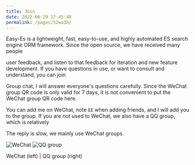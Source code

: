 ```yaml
---
title: Join
date: 2022-06-20 17:45:48
permalink: /pages/52wa3b/
---
```


Easy-Es is a lightweight, fast, easy-to-use, and highly automated ES search engine ORM framework. Since the open source, we have received many people

user feedback, and listen to that feedback for iteration and new feature development. If you have questions in use, or want to consult and understand, you can join

Group chat, I will answer everyone's questions carefully. Since the WeChat group QR code is only valid for 7 days, it is not convenient to put the WeChat group QR code here.

You can add me on WeChat, note `EE` when adding friends, and I will add you to the group. If you are not used to WeChat, we also have a QQ group, which is relatively

The reply is slow, we mainly use WeChat groups.


![WeChat](/img/wx.png) ![QQ group](/img/qq-group.png)


WeChat (left) | QQ group (right)